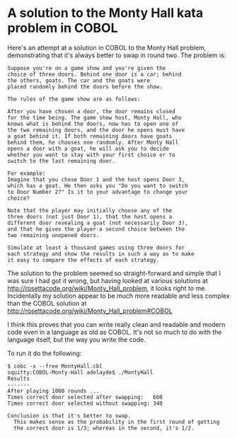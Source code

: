 # A solution to the Monty Hall kata problem in COBOL

Here's an attempt at a solution in COBOL to the Monty Hall problem, demonstrating that it's always better to swap in round two.  The problem is:

```
Suppose you're on a game show and you're given the
choice of three doors. Behind one door is a car; behind
the others, goats. The car and the goats were
placed randomly behind the doors before the show.

The rules of the game show are as follows:

After you have chosen a door, the door remains closed
for the time being. The game show host, Monty Hall, who
knows what is behind the doors, now has to open one of
the two remaining doors, and the door he opens must have
a goat behind it. If both remaining doors have goats
behind them, he chooses one randomly. After Monty Hall
opens a door with a goat, he will ask you to decide
whether you want to stay with your first choice or to
switch to the last remaining door.

For example:
Imagine that you chose Door 1 and the host opens Door 3,
which has a goat. He then asks you "Do you want to switch
to Door Number 2?" Is it to your advantage to change your
choice?

Note that the player may initially choose any of the
three doors (not just Door 1), that the host opens a
different door revealing a goat (not necessarily Door 3),
and that he gives the player a second choice between the
two remaining unopened doors.

Simulate at least a thousand games using three doors for
each strategy and show the results in such a way as to make
it easy to compare the effects of each strategy.
```

The solution to the problem seemed so straight-forward and simple that I was sure I had
got it wrong, but having looked at various solutions at http://rosettacode.org/wiki/Monty_Hall_problem, it looks right to
me.  Incidentally my solution appear to be much more readable and less complex than the
COBOL solution at http://rosettacode.org/wiki/Monty_Hall_problem#COBOL

I think this proves that you can write really clean and readable and modern code even in a
language as old as COBOL.  It's not so much to do with the language itself, but the way you
write the code.

To run it do the following:
```
$ cobc -x --free MontyHall.cbl
squitty:COBOL-Monty-Hall adelayde$ ./MontyHall
Results
-------
After playing 1000 rounds ...
Times correct door selected after swapping:   660
Times correct door selected without swapping: 340

Conclusion is that it's better to swap.
  This makes sense as the probability in the first round of getting
  the correct door is 1/3; whereas in the second, it's 1/2.
```
